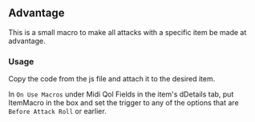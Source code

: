 
## Advantage

This is a small macro to make all attacks with a specific item be made at advantage.


### Usage

Copy the code from the js file and attach it to the desired item. 

In `On Use Macros` under Midi Qol Fields in the item's dDetails tab, put ItemMacro in the box and set the trigger to any of the options that are `Before Attack Roll` or earlier.

